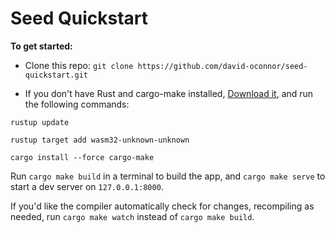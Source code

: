 # Seed Quickstart

**To get started:**

- Clone this repo: `git clone https://github.com/david-oconnor/seed-quickstart.git`

- If you don't have Rust and cargo-make installed, [Download it](https://www.rust-lang.org/tools/install), and run the following commands:

`rustup update`

`rustup target add wasm32-unknown-unknown`

`cargo install --force cargo-make`

Run `cargo make build` in a terminal to build the app, and `cargo make serve` to start a dev server
on `127.0.0.1:8000`.

If you'd like the compiler automatically check for changes, recompiling as
needed, run `cargo make watch` instead of `cargo make build`.
